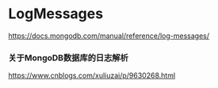 
# LogMessages

https://docs.mongodb.com/manual/reference/log-messages/

### 关于MongoDB数据库的日志解析
https://www.cnblogs.com/xuliuzai/p/9630268.html

